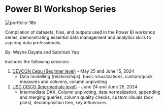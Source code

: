 # Power BI Workshop Series

![portfolio-16b](https://github.com/user-attachments/assets/526607b9-9546-41fd-9614-85b76d48490f)

Compilation of datasets, files, and outputs used in the Power BI workshop series, demonstrating essential data management and analytics skills to aspiring data professionals.

By: Wayne Dayata and Sabrinah Yap

Includes the following sessions:

1. [DEVCON Cebu (Beginner level)](https://github.com/20100215/Power_BI_Workshop_Series/tree/main/Part%201%20(DEVCON%20Cebu)) - May 25 and June 15, 2024
    - Data modelling (relationships), basic visualizations, custom/quick measures and columns, column unpivoting
2. [USC CISCO (Intermediate level)](https://github.com/20100215/Power_BI_Workshop_Series/tree/main/Part%202%20(USC%20CISCO)) - June 24 and June 25, 2024
    - Intermediate DAX, Column unpivoting, data normalization, appending and merging queries, column quality checks, custom visuals (box plots), decomposition tree, key influencers
